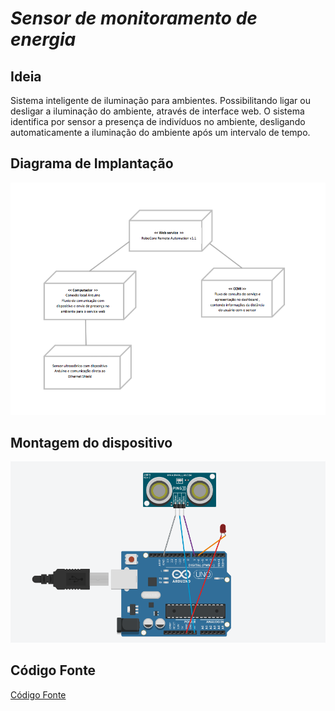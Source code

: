# *Sensor de monitoramento de energia*

## Ideia

  Sistema inteligente de iluminação para ambientes. Possibilitando ligar ou desligar a iluminação do ambiente, através de interface web.
	O sistema identifica por sensor a presença de indivíduos no ambiente, desligando automaticamente a iluminação do ambiente após um intervalo de tempo.

## Diagrama de Implantação

![](DiagImplantacao.PNG)

## Montagem do dispositivo

![](Montagem_Sistema.PNG)

## Código Fonte

<a href="https://github.com/felipefoliveira1/objint-projeto-05J12/blob/master/docs/Codigo_Fonte.txt">Código Fonte</a>

